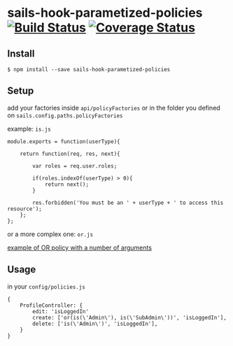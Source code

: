 # sails-hook-parametized-policies [![Build Status](https://travis-ci.org/mastilver/sails-hook-parametized-policies.svg?branch=master)](https://travis-ci.org/mastilver/sails-hook-parametized-policies) [![Coverage Status](https://coveralls.io/repos/mastilver/sails-hook-parametized-policies/badge.svg?branch=master)](https://coveralls.io/r/mastilver/sails-hook-parametized-policies?branch=master)

## Install

`$ npm install --save sails-hook-parametized-policies`

## Setup

add your factories inside `api/policyFactories` or in the folder you defined on `sails.config.paths.policyFactories`

example: `is.js`

```
module.exports = function(userType){

    return function(req, res, next){

        var roles = req.user.roles;

        if(roles.indexOf(userType) > 0){
            return next();
        }

        res.forbidden('You must be an ' + userType + ' to access this resource');
    };
};
```

or a more complex one: `or.js`

[example of OR policy with a number of arguments](https://gist.github.com/1nstinct/12399f8adc4e5cfd6e88)

## Usage

in your `config/policies.js`

```
{
    ProfileController: {
        edit: 'isLoggedIn'
        create: ['or(is(\'Admin\'), is(\'SubAdmin\'))', 'isLoggedIn'],
        delete: ['is(\'Admin\')', 'isLoggedIn'],
    }
}
```

